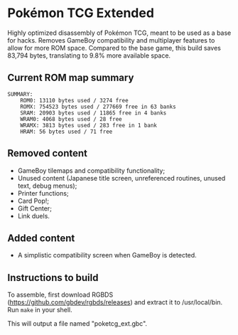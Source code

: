 # Pokémon TCG Extended

Highly optimized disassembly of Pokémon TCG, meant to be used as a base for hacks. Removes GameBoy compatibility and multiplayer features to allow for more ROM space.
Compared to the base game, this build saves 83,794 bytes, translating to 9.8% more available space.

## Current ROM map summary

```
SUMMARY:
	ROM0: 13110 bytes used / 3274 free
	ROMX: 754523 bytes used / 277669 free in 63 banks
	SRAM: 20903 bytes used / 11865 free in 4 banks
	WRAM0: 4068 bytes used / 28 free
	WRAMX: 3813 bytes used / 283 free in 1 bank
	HRAM: 56 bytes used / 71 free
```

## Removed content

- GameBoy tilemaps and compatibility functionality;
- Unused content (Japanese title screen, unreferenced routines, unused text, debug menus);
- Printer functions;
- Card Pop!;
- Gift Center;
- Link duels.

## Added content

- A simplistic compatibility screen when GameBoy is detected.

## Instructions to build

To assemble, first download RGBDS (https://github.com/gbdev/rgbds/releases) and extract it to /usr/local/bin.
Run `make` in your shell.

This will output a file named "poketcg_ext.gbc".
